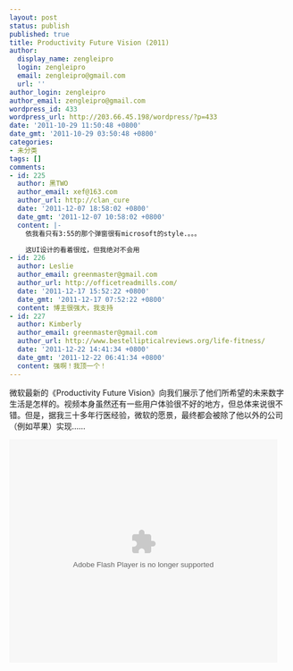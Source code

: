 ```yaml
---
layout: post
status: publish
published: true
title: Productivity Future Vision (2011)
author:
  display_name: zengleipro
  login: zengleipro
  email: zengleipro@gmail.com
  url: ''
author_login: zengleipro
author_email: zengleipro@gmail.com
wordpress_id: 433
wordpress_url: http://203.66.45.198/wordpress/?p=433
date: '2011-10-29 11:50:48 +0800'
date_gmt: '2011-10-29 03:50:48 +0800'
categories:
- 未分类
tags: []
comments:
- id: 225
  author: 黑TWO
  author_email: xef@163.com
  author_url: http://clan_cure
  date: '2011-12-07 18:58:02 +0800'
  date_gmt: '2011-12-07 10:58:02 +0800'
  content: |-
    依我看只有3:55的那个弹窗很有microsoft的style.。。。

    这UI设计的看着很炫，但我绝对不会用
- id: 226
  author: Leslie
  author_email: greenmaster@gmail.com
  author_url: http://officetreadmills.com/
  date: '2011-12-17 15:52:22 +0800'
  date_gmt: '2011-12-17 07:52:22 +0800'
  content: 博主很强大，我支持
- id: 227
  author: Kimberly
  author_email: greenmaster@gmail.com
  author_url: http://www.bestellipticalreviews.org/life-fitness/
  date: '2011-12-22 14:41:34 +0800'
  date_gmt: '2011-12-22 06:41:34 +0800'
  content: 强啊！我顶一个！
---
```

微软最新的《Productivity Future Vision》向我们展示了他们所希望的未来数字生活是怎样的。视频本身虽然还有一些用户体验很不好的地方，但总体来说很不错。但是，据我三十多年行医经验，微软的愿景，最终都会被除了他以外的公司（例如苹果）实现……

<embed src='http://player.youku.com/player.php/sid/XMzE2NzY5NDg0/v.swf' allowFullScreen='true' quality='high' width='480' height='400' align='middle' allowScriptAccess='always' type='application/x-shockwave-flash'></embed>